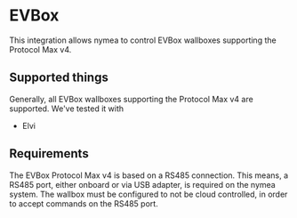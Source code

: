 # EVBox

This integration allows nymea to control EVBox wallboxes supporting the Protocol Max v4.

## Supported things

Generally, all EVBox wallboxes supporting the Protocol Max v4 are supported. We've tested it with

* Elvi 

## Requirements

The EVBox Protocol Max v4 is based on a RS485 connection. This means, a RS485 port, either onboard or via USB adapter, is required on the nymea system.
The wallbox must be configured to not be cloud controlled, in order to accept commands on the RS485 port.




